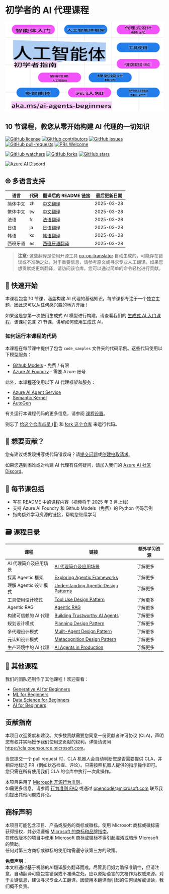 # 初学者的 AI 代理课程

![生成式 AI 入门](../../translated_images/repo-thumbnail.fdd5f487bb7274d4a08459d76907ec4914de268c99637e9af082b1d3eb0730e2.zh.png?WT.mc_id=academic-105485-koreyst)

## 10 节课程，教您从零开始构建 AI 代理的一切知识

[![GitHub license](https://img.shields.io/github/license/microsoft/ai-agents-for-beginners.svg)](https://github.com/microsoft/ai-agents-for-beginners/blob/master/LICENSE?WT.mc_id=academic-105485-koreyst)
[![GitHub contributors](https://img.shields.io/github/contributors/microsoft/ai-agents-for-beginners.svg)](https://GitHub.com/microsoft/ai-agents-for-beginners/graphs/contributors/?WT.mc_id=academic-105485-koreyst)
[![GitHub issues](https://img.shields.io/github/issues/microsoft/ai-agents-for-beginners.svg)](https://GitHub.com/microsoft/ai-agents-for-beginners/issues/?WT.mc_id=academic-105485-koreyst)
[![GitHub pull-requests](https://img.shields.io/github/issues-pr/microsoft/ai-agents-for-beginners.svg)](https://GitHub.com/microsoft/ai-agents-for-beginners/pulls/?WT.mc_id=academic-105485-koreyst)
[![PRs Welcome](https://img.shields.io/badge/PRs-welcome-brightgreen.svg?style=flat-square)](http://makeapullrequest.com?WT.mc_id=academic-105485-koreyst)

[![GitHub watchers](https://img.shields.io/github/watchers/microsoft/ai-agents-for-beginners.svg?style=social&label=Watch)](https://GitHub.com/microsoft/ai-agents-for-beginners/watchers/?WT.mc_id=academic-105485-koreyst)
[![GitHub forks](https://img.shields.io/github/forks/microsoft/ai-agents-for-beginners.svg?style=social&label=Fork)](https://GitHub.com/microsoft/ai-agents-for-beginners/network/?WT.mc_id=academic-105485-koreyst)
[![GitHub stars](https://img.shields.io/github/stars/microsoft/ai-agents-for-beginners.svg?style=social&label=Star)](https://GitHub.com/microsoft/ai-agents-for-beginners/stargazers/?WT.mc_id=academic-105485-koreyst)

[![Azure AI Discord](https://dcbadge.limes.pink/api/server/kzRShWzttr)](https://discord.gg/kzRShWzttr)

## 🌐 多语言支持

| 语言                 | 代码 | 翻译后的 README 链接                                   | 最后更新日期       |
|----------------------|------|-----------------------------------------------------|--------------------|
| 简体中文             | zh   | [中文翻译](./README.md)              | 2025-03-28         |
| 繁体中文             | tw   | [中文翻译](../tw/README.md)              | 2025-03-28         |
| 法语                 | fr   | [法语翻译](../fr/README.md)              | 2025-03-28         |
| 日语                 | ja   | [日语翻译](../ja/README.md)              | 2025-03-28         |
| 韩语                 | ko   | [韩语翻译](../ko/README.md)              | 2025-03-28         |
| 西班牙语             | es   | [西班牙语翻译](../es/README.md)          | 2025-03-28         |

> **注意:**
> 这些翻译是使用开源工具 [co-op-translator](https://github.com/Azure/co-op-translator) 自动生成的，可能存在错误或不准确之处。对于重要信息，请参考原文或寻求专业人工翻译。如果您想贡献或更新翻译，请访问该仓库，您可以通过简单的命令轻松进行贡献。

## 🌱 快速开始

本课程包含 10 节课，涵盖构建 AI 代理的基础知识。每节课都专注于一个独立主题，因此您可以从任何感兴趣的地方开始！

如果这是您第一次使用生成式 AI 模型进行构建，请查看我们的 [生成式 AI 入门课程](https://aka.ms/genai-beginners)，该课程包含 21 节课，讲解如何使用生成式 AI。

### 如何运行本课程的代码

本课程在每节课中提供了包含 `code_samples` 文件夹的代码示例。这些代码使用以下模型服务：

- [Github Models](https://aka.ms/ai-agents-beginners/github-models) - 免费 / 有限
- [Azure AI Foundry](https://aka.ms/ai-agents-beginners/ai-foundry) - 需要 Azure 账号

此外，本课程还使用以下 AI 代理框架和服务：

- [Azure AI Agent Service](https://aka.ms/ai-agents-beginners/ai-agent-service)
- [Semantic Kernel](https://aka.ms/ai-agents-beginners/semantic-kernel)
- [AutoGen](https://aka.ms/ai-agents/autogen)

有关运行本课程代码的更多信息，请参阅 [课程设置](./00-course-setup/README.md)。

别忘了 [给这个仓库点星 (🌟)](https://docs.github.com/en/get-started/exploring-projects-on-github/saving-repositories-with-stars?WT.mc_id=academic-105485-koreyst) 和 [fork 这个仓库](https://github.com/microsoft/ai-agents-for-beginners/fork) 来运行代码。

## 🙏 想要贡献？

您有建议或发现拼写或代码错误吗？请[提交问题](https://github.com/microsoft/ai-agents-for-beginners/issues?WT.mc_id=academic-105485-koreyst)或[创建拉取请求](https://github.com/microsoft/ai-agents-for-beginners/pulls?WT.mc_id=academic-105485-koreyst)。

如果您遇到困难或对构建 AI 代理有任何疑问，请加入我们的 [Azure AI 社区 Discord](https://discord.gg/kzRShWzttr)。

## 📂 每节课包括

- 写在 README 中的课程内容（视频将于 2025 年 3 月上线）
- 支持 Azure AI Foundry 和 Github Models（免费）的 Python 代码示例
- 指向额外学习资源的链接，帮助您继续学习

## 🗃️ 课程目录

| **课程**                             | **链接**                                   | **额外学习资源**   |
|-------------------------------------|------------------------------------------|--------------------|
| AI 代理简介及应用场景               | [AI 代理简介及应用场景](./01-intro-to-ai-agents/README.md) | 了解更多           |
| 探索 Agentic 框架                | [Exploring Agentic Frameworks](./02-explore-agentic-frameworks/README.md)  | 了解更多         |
| 理解 Agentic 设计模式            | [Understanding Agentic Design Patterns](./03-agentic-design-patterns/README.md)  | 了解更多         |
| 工具使用设计模式                 | [Tool Use Design Pattern](./04-tool-use/README.md)                    | 了解更多         |
| Agentic RAG                      | [Agentic RAG](./05-agentic-rag/README.md)                 | 了解更多         |
| 构建可信赖的 AI 代理             | [Building Trustworthy AI Agents](./06-building-trustworthy-agents/README.md) | 了解更多         |
| 规划设计模式                     | [Planning Design Pattern](./07-planning-design/README.md)             | 了解更多         |
| 多代理设计模式                   | [Muilt-Agent Design Pattern](./08-multi-agent/README.md)                 | 了解更多         |
| 元认知设计模式                   | [Metacognition Design Pattern](./09-metacognition/README.md)               | 了解更多         |
| 生产环境中的 AI 代理             | [AI Agents in Production](./10-ai-agents-production/README.md)        | 了解更多         |

## 🎒 其他课程

我们的团队还制作了其他课程！欢迎查看：

- [Generative AI for Beginners](https://aka.ms/genai-beginners)
- [ML for Beginners](https://aka.ms/ml-beginners?WT.mc_id=academic-105485-koreyst)
- [Data Science for Beginners](https://aka.ms/datascience-beginners?WT.mc_id=academic-105485-koreyst)
- [AI for Beginners](https://aka.ms/ai-beginners?WT.mc_id=academic-105485-koreyst)

## 贡献指南

本项目欢迎贡献和建议。大多数贡献需要您同意一份贡献者许可协议 (CLA)，声明您有权并实际授予我们使用您贡献的权利。详情请访问 <https://cla.opensource.microsoft.com>。

当您提交一个 pull request 时，CLA 机器人会自动判断您是否需要提供 CLA，并相应地标记 PR（例如状态检查、评论）。只需按照机器人提供的指示操作即可。您只需在所有使用我们 CLA 的仓库中执行一次此操作。

本项目采用了 [Microsoft 开源行为准则](https://opensource.microsoft.com/codeofconduct/)。  
如需更多信息，请参阅 [行为准则 FAQ](https://opensource.microsoft.com/codeofconduct/faq/) 或通过 [opencode@microsoft.com](mailto:opencode@microsoft.com) 联系我们提出其他问题或评论。

## 商标声明

本项目可能包含项目、产品或服务的商标或徽标。使用 Microsoft 商标或徽标需获得授权，并必须遵循 [Microsoft 的商标和品牌指南](https://www.microsoft.com/legal/intellectualproperty/trademarks/usage/general)。  
在修改版本的项目中使用 Microsoft 商标或徽标不得引起混淆或暗示 Microsoft 的赞助。  
任何对第三方商标或徽标的使用均需遵守该第三方的政策。

**免责声明**：  
本文档通过基于机器的AI翻译服务翻译而成。尽管我们努力确保准确性，但请注意，自动翻译可能包含错误或不准确之处。应以原始语言的文档作为权威来源。对于关键信息，建议寻求专业人工翻译。因使用本翻译而引起的任何误解或误读，我们概不负责。